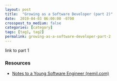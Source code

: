 ```yaml
---
layout: post
title:  "Growing as a Software Developer (part 2)"
date:  2019-04-03 06:00:00 -0700
crosspost_to_medium: false
categories: [category]
tags: [tag1, tag2]
permalink: growing-as-a-software-developer-part-2
---
```



link to part 1
<!--more-->

### Resources

- [Notes to a Young Software Engineer (nemil.com)](https://www.nemil.com/on-software-engineering/index.html)
